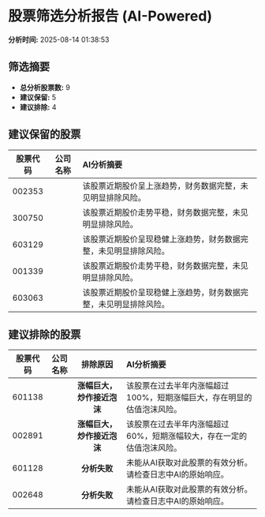 # 股票筛选分析报告 (AI-Powered)

**分析时间:** 2025-08-14 01:38:53

## 筛选摘要

- **总分析股票数:** 9
- **建议保留:** 5
- **建议排除:** 4

## 建议保留的股票

| 股票代码 | 公司名称 | AI分析摘要 |
|:---:|:---:|:---|
| 002353 |  | 该股票近期股价呈上涨趋势，财务数据完整，未见明显排除风险。 |
| 300750 |  | 该股票近期股价走势平稳，财务数据完整，未见明显排除风险。 |
| 603129 |  | 该股票近期股价呈现稳健上涨趋势，财务数据完整，未见明显排除风险。 |
| 001339 |  | 该股票近期股价走势平稳，财务数据完整，未见明显排除风险。 |
| 603063 |  | 该股票近期股价呈现稳健上涨趋势，财务数据完整，未见明显排除风险。 |

## 建议排除的股票

| 股票代码 | 公司名称 | 排除原因 | AI分析摘要 |
|:---:|:---:|:---:|:---|
| 601138 |  | **涨幅巨大，炒作接近泡沫** | 该股票在过去半年内涨幅超过100%，短期涨幅巨大，存在明显的估值泡沫风险。 |
| 002891 |  | **涨幅巨大，炒作接近泡沫** | 该股票在过去半年内涨幅超过60%，短期涨幅较大，存在一定的估值泡沫风险。 |
| 601128 |  | **分析失败** | 未能从AI获取对此股票的有效分析。请检查日志中AI的原始响应。 |
| 002648 |  | **分析失败** | 未能从AI获取对此股票的有效分析。请检查日志中AI的原始响应。 |
